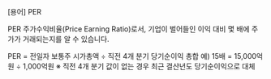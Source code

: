 [용어] PER

PER
주가수익비율(Price Earning Ratio)로서, 기업이 벌어들인 이익 대비 몇 배에 주가가 거래되는지를 알 수 있습니다.

PER = 전일자 보통주 시가총액 ÷ 직전 4개 분기 당기순이익 총합
예) 15배 = 15,000억원 ÷ 1,000억원
※ 직전 4개 분기 값이 없는 경우 최근 결산년도 당기순이익으로 대체